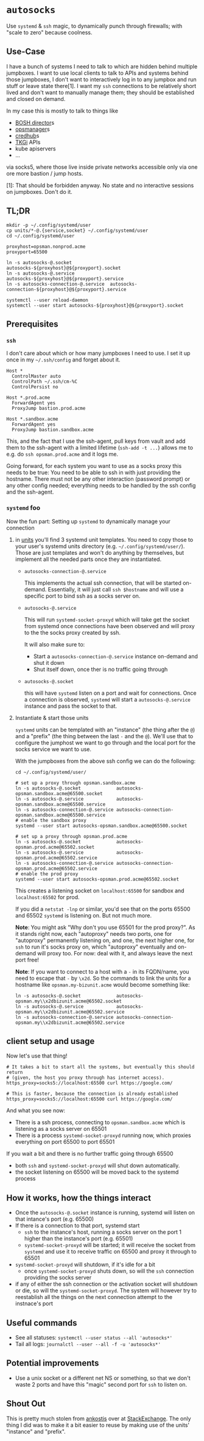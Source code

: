 # `autosocks`

Use `systemd` & `ssh` magic, to dynamically punch through firewalls; with "scale to zero" because coolness.

## Use-Case

I have a bunch of systems I need to talk to which are hidden behind multiple jumpboxes.
I want to use local clients to talk to APIs and systems behind those jumpboxes,
I don't want to interactively log in to any jumpbox and run stuff or leave state there[1].
I want my `ssh` connections to be relatively short lived and don't want to
manually manage them; they should be established and closed on demand.

In my case this is mostly to talk to things like
- [BOSH director][bosh]s
- [opsmanager]s
- [credhub]s
- [TKGi][tkgi] APIs
- kube apiservers
- ...

via socks5, where those live inside private networks accessible only via one ore
more bastion / jump hosts.

[1]: That should be forbidden anyway. No state and no interactive sessions on
jumpboxes. Don't do it.

[bosh]: https://bosh.io
[opsmanager]: https://docs.pivotal.io/ops-manager/
[credhub]: https://docs.cloudfoundry.org/credhub/
[tkgi]: https://docs.pivotal.io/tkgi/

## TL;DR

```console
mkdir -p ~/.config/systemd/user
cp units/*-@.{service,socket} ~/.config/systemd/user
cd ~/.config/systemd/user

proxyhost=opsman.nonprod.acme
proxyport=65500

ln -s autosocks-@.socket              autosocks-${proxyhost}@${proxyport}.socket
ln -s autosocks-@.service             autosocks-${proxyhost}@${proxyport}.service
ln -s autosocks-connection-@.service  autosocks-connection-${proxyhost}@${proxyport}.service

systemctl --user reload-daemon
systemctl --user start autosocks-${proxyhost}@${proxyport}.socket
```

## Prerequisites

### `ssh`

I don't care about which or how many jumpboxes I need to use. I set it up once
in my `~/.ssh/config` and forget about it.

```
Host *
  ControlMaster auto
  ControlPath ~/.ssh/cm-%C
  ControlPersist no

Host *.prod.acme
  ForwardAgent yes
  ProxyJump bastion.prod.acme

Host *.sandbox.acme
  ForwardAgent yes
  ProxyJump bastion.sandbox.acme
```

This, and the fact that I use the ssh-agent, pull keys from vault and add them
to the ssh-agent with a limited lifetime (`ssh-add -t ...`) allows me to e.g.
do `ssh opsman.prod.acme` and it logs me.

Going forward, for each system you want to use as a socks proxy this needs to
be true: You need to be able to ssh in with just providing the hostname. There
must not be any other interaction (password prompt) or any other config needed;
everything needs to be handled by the ssh config and the ssh-agent.

### `systemd` foo

Now the fun part: Setting up `systemd` to dynamically manage your connection

1. in [units](./units/) you'll find 3 systemd unit templates. You need to copy
   those to your user's systemd units directory (e.g.
   `~/.config/systemd/user/`). Those are just templates and won't do anything
   by themselves, but implement all the needed parts once they are
   instantiated. 

    - `autosocks-connection-@.service`

      This implements the actual ssh connection, that will be started on-demand.
      Essentially, it will just call `ssh $hostname` and will use a specific
      port to bind ssh as a socks server on.

    - `autosocks-@.service`

      This will run `systemd-socket-proxyd` which will take get the socket from
      systemd once connections have been observed and will proxy to the the
      socks proxy created by ssh.

      It will also make sure to:
      - Start a `autosocks-connection-@.service` instance on-demand and shut it down
      - Shut itself down, once ther is no traffic going through

    - `autosocks-@.socket`

      this will have `systemd` listen on a port and wait for connections. Once
      a connection is observed, `systemd` will start a `autosocks-@.service`
      instance and pass the socket to that.

2. Instantiate & start those units

   `systemd` units can be templated with an "instance" (the thing after the
   `@`) and a "prefix" (the thing between the last `-` and the `@`).
   We'll use that to configure the jumphost we want to go through and the local
   port for the socks service we want to use.

   With the jumpboxes from the above ssh config we can do the following:

   ```console
   cd ~/.config/systemd/user/

   # set up a proxy through opsman.sandbox.acme
   ln -s autosocks-@.socket             autosocks-opsman.sandbox.acme@65500.socket
   ln -s autosocks-@.service            autosocks-opsman.sandbox.acme@65500.service
   ln -s autosocks-connection-@.service autosocks-connection-opsman.sandbox.acme@65500.service
   # enable the sandbox proxy
   systemd --user start autosocks-opsman.sandbox.acme@65500.socket

   # set up a proxy through opsman.prod.acme
   ln -s autosocks-@.socket             autosocks-opsman.prod.acme@65502.socket
   ln -s autosocks-@.service            autosocks-opsman.prod.acme@65502.service
   ln -s autosocks-connection-@.service autosocks-connection-opsman.prod.acme@65502.service
   # enable the prod proxy
   systemd --user start autosocks-opsman.prod.acme@65502.socket
   ```

   This creates a listening socket on `localhost:65500` for sandbox and `localhost:65502` for prod.

   If you did a `netstat -lnp` or similar, you'd see that on the ports 65500
   and 65502 `systemd` is listening on. But not much more.


   **Note**: You might ask "Why don't you use 65501 for the prod proxy?". As it
   stands right now, each "autoproxy" needs two ports, one for "autoproxy"
   permanently listening on, and one, the next higher one, for `ssh` to run
   it's socks proxy on, which "autoproxy" eventually and on-demand will proxy
   too. For now: deal with it, and always leave the next port free!

   **Note**: If you want to connect to a host with a `-` in its FQDN/name, you
   need to escape that `-` by `\x2d`. So the commands to link the units for a
   hostname like `opsman.my-bizunit.acme` would become something like:
   ```console
   ln -s autosocks-@.socket             autosocks-opsman.my\\x2dbizunit.acme@65502.socket
   ln -s autosocks-@.service            autosocks-opsman.my\\x2dbizunit.acme@65502.service
   ln -s autosocks-connection-@.service autosocks-connection-opsman.my\\x2dbizunit.acme@65502.service
   ```

## client setup and usage

Now let's use that thing!

```console
# It takes a bit to start all the systems, but eventually this should return
# (given, the host you proxy through has internet access).
https_proxy=socks5://localhost:65500 curl https://google.com/

# This is faster, because the connection is already established
https_proxy=socks5://localhost:65500 curl https://google.com/
```

And what you see now:
- There is a ssh process, connecting to `opsman.sandbox.acme` which is listening as a socks server on 65501
- There is a process `systemd-socket-proxyd` running now, which proxies everything on port 65500 to port 65501

If you wait a bit and there is no further traffic going through 65500
- both `ssh` and `systemd-socket-proxyd` will shut down automatically.
- the socket listening on 65500 will be moved back to the systemd process


## How it works, how the things interact

- Once the `autosocks-@.socket` instance is running, systemd will listen on that intance's port (e.g. 65500)
- If there is a connection to that port, systemd start
  - `ssh` to the instance's host, running a socks server on the port 1 higher than the instance's port (e.g. 65501)
  - `systemd-socket-proxyd` will be started; it will receive the socket from `systemd` and use it to receive traffic on 65500 and proxy it through to 65501
- `systemd-socket-proxyd` will shutdown, if it's idle for a bit
  - once `systemd-socket-proxyd` shuts down, so will the `ssh` connection providing the socks server
- if any of either the ssh connection or the activation socket will shutdown or
  die, so will the `systemd-socket-proxyd`. The system will however try to
  reestablish all the things on the next connection attempt to the instnace's
  port

## Useful commands

- See all statuses: `systemctl --user status --all 'autosocks*'`
- Tail all logs: `journalctl --user --all -f -u 'autosocks*'`

## Potential improvements

- Use a unix socket or a different net NS or something, so that we don't waste
  2 ports and have this "magic" second port for `ssh` to listen on.

## Shout Out

This is pretty much stolen from [ankostis] over at [StackExchange][se]. The
only thing I did was to make it a bit easier to reuse by making use of the
units' "instance" and "prefix".

[se]: https://unix.stackexchange.com/a/635178
[ankostis]: https://unix.stackexchange.com/users/156357/ankostis
